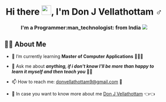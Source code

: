 <h1 align="center">  Hi there 
                     <img src="https://raw.githubusercontent.com/MartinHeinz/MartinHeinz/master/wave.gif" width="30px">, 
                     I'm Don J Vellathottam ♂️ 
</h1>


<h3 align="center">  I'm a Programmer:man_technologist: from India
                     <img src="https://github.com/yammadev/flag-icons/blob/bd4bcf4f4829002cd10416029e05ba89a7554af4/png/IN.png">
</h3>


## :raising_hand_man: About Me

<!--
**vellathottam/vellathottam** is a ✨ _special_ ✨ repository because its `README.md` (this file) appears on your GitHub profile.

Here are some ideas to get you started:

- 🔭 I’m currently working on ...

-👯 I’m looking to collaborate on ...

 -->

- 🌱 I’m currently learning **Master of Computer Applications** 🏫👨‍🎓

- 💬 Ask me about ***anything, if i don't know I'll be more than happy to learn it myself and then teach you*** 🤗😇

- 📫 How to reach me: donvellathottam9@gmail.com :incoming_envelope:

- 🤔 In case you want to know more about me [Don J Vellathottam](https://vellathottam.github.io/) :point_left::point_left:

<!-- 😄 Pronouns: ...

- ⚡ Fun fact: ...

-->
